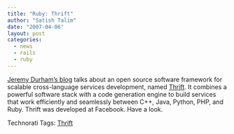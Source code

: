 ```yaml
---
title: "Ruby: Thrift"
author: "Satish Talim"
date: "2007-04-06"
layout: post
categories:
  - news
  - rails
  - ruby
---
```

[Jeremy Durham’s blog](http://www.jeremydurham.com/) talks about an open
source software framework for scalable cross-language services
development, named [Thrift](http://developers.facebook.com/thrift/). It
combines a powerful software stack with a code generation engine to
build services that work efficiently and seamlessly between C++, Java,
Python, PHP, and Ruby. Thrift was developed at Facebook. Have a look.

Technorati Tags: [Thrift](http://technorati.com/tag/Thrift)
